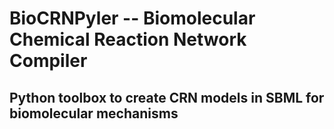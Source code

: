 # BioCRNPyler -- Biomolecular Chemical Reaction Network Compiler
## Python toolbox to create CRN models in SBML for biomolecular mechanisms 